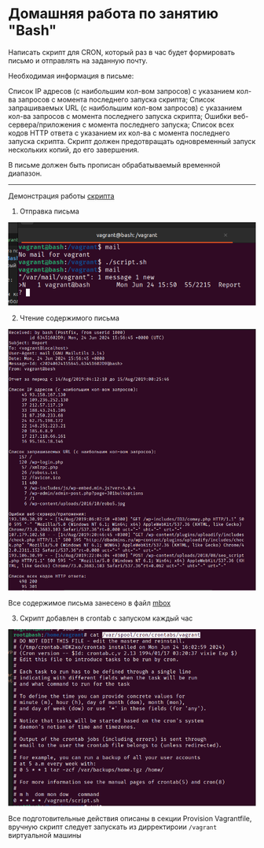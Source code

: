 # Домашняя работа по занятию "Bash"
Написать скрипт для CRON, который раз в час будет формировать письмо и отправлять на заданную почту.

Необходимая информация в письме:

Список IP адресов (с наибольшим кол-вом запросов) с указанием кол-ва запросов c момента последнего запуска скрипта;
Список запрашиваемых URL (с наибольшим кол-вом запросов) с указанием кол-ва запросов c момента последнего запуска скрипта;
Ошибки веб-сервера/приложения c момента последнего запуска;
Список всех кодов HTTP ответа с указанием их кол-ва с момента последнего запуска скрипта.
Скрипт должен предотвращать одновременный запуск нескольких копий, до его завершения.

В письме должен быть прописан обрабатываемый временной диапазон.

---
Демонстрация работы [скрипта](./script.sh)
1. Отправка письма 

![1](./images/1.png)

2. Чтение содержимого письма 

![2](./images/2.png)

Все содержимое письма занесено в файл [mbox](./mbox)

3. Скрипт добавлен в crontab с запуском каждый час 

![3](./images/3.png)

Все подготовительные действия описаны в секции Provision Vagrantfile, вручную скрипт следует запускать из дирректироии `/vagrant` виртуальной машины